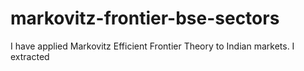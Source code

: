 # markovitz-frontier-bse-sectors
I have applied Markovitz Efficient Frontier Theory to Indian markets. I extracted
